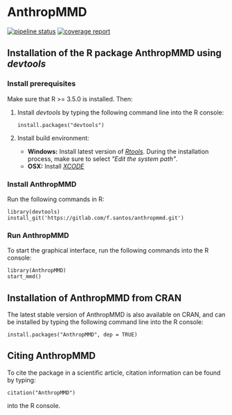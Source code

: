 AnthropMMD 
==========
[![pipeline status](https://gitlab.com/f.santos/anthropmmd/badges/devel/pipeline.svg)](https://gitlab.com/f.santos/anthropmmd/commits/devel)
[![coverage report](https://gitlab.com/f.santos/anthropmmd/badges/devel/coverage.svg)](https://gitlab.com/f.santos/anthropmmd/commits/devel)

## Installation of the R package AnthropMMD using *devtools*

### Install prerequisites

Make sure that R >= 3.5.0 is installed. Then:

1. Install *devtools* by typing the following command line into the R console:

	   install.packages("devtools")

2. Install build environment:
    * **Windows:** Install latest version of *[Rtools](https://cran.r-project.org/bin/windows/Rtools/)*. During the installation process, make sure to select *"Edit the system path"*.
    * **OSX:** Install *[XCODE](https://developer.apple.com/xcode/)*

### Install AnthropMMD

Run the following commands in R:
        
	library(devtools)
	install_git('https://gitlab.com/f.santos/anthropmmd.git')

### Run AnthropMMD

To start the graphical interface, run the following commands into the R console:

	library(AnthropMMD)
	start_mmd()
	
## Installation of AnthropMMD from CRAN

The latest stable version of AnthropMMD is also available on CRAN, and can be installed by typing the following command line into the R console:

	install.packages("AnthropMMD", dep = TRUE)

## Citing AnthropMMD

To cite the package in a scientific article, citation information can be found by typing:

	citation("AnthropMMD")

into the R console.

